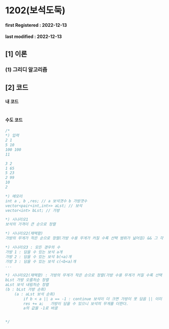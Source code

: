 # 1202(보석도둑)

#### **first Registered : 2022-12-13**

#### last modified : **2022-12-13**

## \[1] 이론

### (1) 그리디 알고리즘

## \[2] 코드

#### 내 코드

```cpp
```

#### 수도 코드

```cpp
/*
*) 입력
2 1
5 10
100 100
11

3 2
1 65
5 23
2 99
10
2

*) 메모리
int a , b ,res; // a 보석갯수 b 가방갯수
vector<pair<int,int>> aLst; // 보석
vector<int> bLst; // 가방

*) 시나리오1 
보석의 가격이 큰 순으로 정렬

*) 시나리오2(채택함)
가방의 무게가 작은 순으로 정렬(가방 수용 무게가 커질 수록 선택 범위가 넓어짐) && 그 각 무게 안에서 최대가격의 보석을 하나씩 고르기

*) 시나리오3 : 모든 경우의 수
가방 1 : 담을 수 있는 보석 a개
가방 2 : 담을 수 있는 보석 b(<a)개
가방 3 : 담을 수 있는 보석 c(<b<a)개
...

*) 시나리오2(채택함) : 가방의 무게가 작은 순으로 정렬(가방 수용 무게가 커질 수록 선택 범위가 넓어짐) && 그 각 무게 안에서 최대가격의 보석을 하나씩 고르기
bLst 가방 오름차순 정렬
aLst 보석 내림차순 정렬
(b : bLst 가방 순회)
    (a : aLst 보석 순회)
        if b < a || a == -1 : continue 보석이 더 크면 가방이 못 담음 || 이미 담은 보석이면 가방이 못 담음
        res += a;   가방이 담을 수 있으니 보석의 무게를 더한다.
        a의 값을 -1로 바꿈


*/
```
